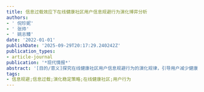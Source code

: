 ```yaml
---
title: 信息过载效应下在线健康社区用户信息规避行为演化博弈分析
authors:
- ' 倪珍妮'
- ' 张帅'
- ' 姚志臻'
date: '2022-01-01'
publishDate: '2025-09-29T20:17:29.240242Z'
publication_types:
- article-journal
publication: '*现代情报*'
abstract: '[目的/意义]探究在线健康社区用户信息规避行为的演化规律，引导用户减少健康信息规避行为，为在线健康社区运营管理和持续发展提供参考。[方法/过程]综合用户行为决策过程及其主要影响因素，构建在线健康社区与用户的演化博弈模型，运用系统仿真分析博弈主体在重大疾病社区、一般疾病社区、养生保健社区3种不同情境下行为与状态的演化过程。[结果/结论]在减少用户信息规避行为只能为社区带来有限收益的情况下，过度提高信息过载弱化程度只能在短期内减少用户的信息规避行为，但长期而言，弱化程度过高会导致社区难以负担信息过载弱化成本，进而导致社区弃用弱化机制。不同类型的在线健康社区及用户群体对信息过载弱化成本、信息质量的接受度及要求有所差异，需要采取不同的弱化机制以减少社区信息过载。'
tags:
- 信息规避;信息过载;演化稳定策略;在线健康社区;用户行为
---
```


